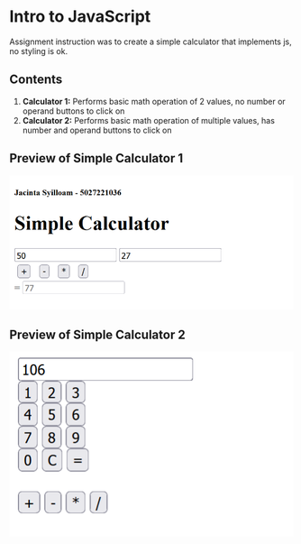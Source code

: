 # Intro to JavaScript
Assignment instruction was to create a simple calculator that implements js, no styling is ok.

## Contents
1. **Calculator 1:** Performs basic math operation of 2 values, no number or operand buttons to click on
2. **Calculator 2:** Performs basic math operation of multiple values, has number and operand buttons to click on

## Preview of Simple Calculator 1
![Alt text](image.png)

## Preview of Simple Calculator 2
![Alt text](image-1.png)